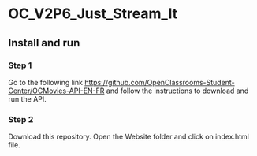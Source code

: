 # OC_V2P6_Just_Stream_It

## Install and run

### Step 1
Go to the following link https://github.com/OpenClassrooms-Student-Center/OCMovies-API-EN-FR and follow the instructions to download and run the API.

### Step 2
Download this repository.
Open the Website folder and click on index.html file.
